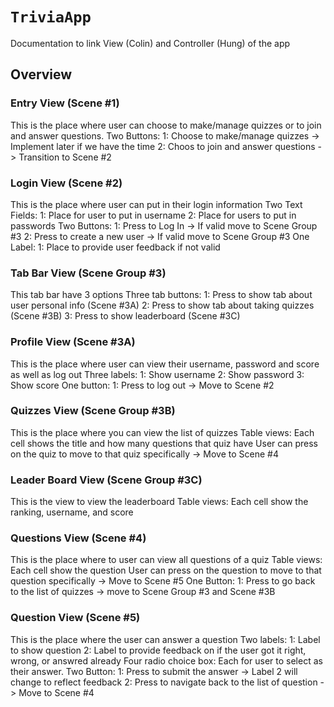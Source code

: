 # ``TriviaApp``

Documentation to link View (Colin) and Controller (Hung) of the app

## Overview

### Entry View (Scene #1)
This is the place where user can choose to make/manage quizzes or to join and answer questions.
Two Buttons:
1: Choose to make/manage quizzes -> Implement later if we have the time
2: Choos to join and answer questions -> Transition to Scene #2

### Login View (Scene #2)
This is the place where user can put in their login information
Two Text Fields:
1: Place for user to put in username
2: Place for users to put in passwords
Two Buttons:
1: Press to Log In -> If valid move to Scene Group #3
2: Press to create a new user -> If valid move to Scene Group #3
One Label:
1: Place to provide user feedback if not valid

### Tab Bar View (Scene Group #3)
This tab bar have 3 options
Three tab buttons:
1: Press to show tab about user personal info (Scene #3A)
2: Press to show tab about taking quizzes (Scene #3B)
3: Press to show leaderboard (Scene #3C)

### Profile View (Scene #3A)
This is the place where user can view their username, password and score as well as log out
Three labels:
1: Show username
2: Show password
3: Show score
One button:
1: Press to log out -> Move to Scene #2

### Quizzes View (Scene Group #3B)
This is the place where you can view the list of quizzes
Table views:
Each cell shows the title and how many questions that quiz have
User can press on the quiz to move to that quiz specifically -> Move to Scene #4

### Leader Board View (Scene Group #3C)
This is the view to view the leaderboard
Table views:
Each cell show the ranking, username, and score

### Questions View (Scene #4)
This is the place where to user can view all questions of a quiz
Table views:
Each cell show the question
User can press on the question to move to that question specifically -> Move to Scene #5
One Button:
1: Press to go back to the list of quizzes -> move to Scene Group #3 and Scene #3B

### Question View (Scene #5)
This is the place where the user can answer a question
Two labels:
1: Label to show question
2: Label to provide feedback on if the user got it right, wrong, or answred already
Four radio choice box:
Each for user to select as their answer.
Two Button:
1: Press to submit the answer -> Label 2 will change to reflect feedback
2: Press to navigate back to the list of question -> Move to Scene #4
